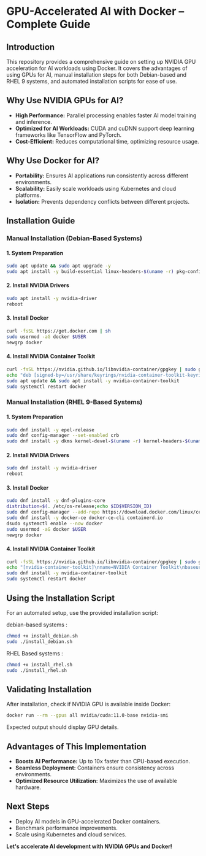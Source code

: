 # **GPU-Accelerated AI with Docker – Complete Guide**

## **Introduction**
This repository provides a comprehensive guide on setting up NVIDIA GPU acceleration for AI workloads using Docker. It covers the advantages of using GPUs for AI, manual installation steps for both Debian-based and RHEL 9 systems, and automated installation scripts for ease of use.

## **Why Use NVIDIA GPUs for AI?**
- **High Performance:** Parallel processing enables faster AI model training and inference.
- **Optimized for AI Workloads:** CUDA and cuDNN support deep learning frameworks like TensorFlow and PyTorch.
- **Cost-Efficient:** Reduces computational time, optimizing resource usage.

## **Why Use Docker for AI?**
- **Portability:** Ensures AI applications run consistently across different environments.
- **Scalability:** Easily scale workloads using Kubernetes and cloud platforms.
- **Isolation:** Prevents dependency conflicts between different projects.

## **Installation Guide**
### **Manual Installation (Debian-Based Systems)**
#### **1. System Preparation**
```bash
sudo apt update && sudo apt upgrade -y
sudo apt install -y build-essential linux-headers-$(uname -r) pkg-config dkms curl gnupg software-properties-common apt-transport-https ca-certificates
```
#### **2. Install NVIDIA Drivers**
```bash
sudo apt install -y nvidia-driver
reboot
```
#### **3. Install Docker**
```bash
curl -fsSL https://get.docker.com | sh
sudo usermod -aG docker $USER
newgrp docker
```
#### **4. Install NVIDIA Container Toolkit**
```bash
curl -fsSL https://nvidia.github.io/libnvidia-container/gpgkey | sudo gpg --dearmor -o /usr/share/keyrings/nvidia-container-toolkit-keyring.gpg
echo "deb [signed-by=/usr/share/keyrings/nvidia-container-toolkit-keyring.gpg] https://nvidia.github.io/libnvidia-container/stable/deb/ $(lsb_release -cs) main" | sudo tee /etc/apt/sources.list.d/nvidia-container-toolkit.list
sudo apt update && sudo apt install -y nvidia-container-toolkit
sudo systemctl restart docker
```

### **Manual Installation (RHEL 9-Based Systems)**
#### **1. System Preparation**
```bash
sudo dnf install -y epel-release
sudo dnf config-manager --set-enabled crb
sudo dnf install -y dkms kernel-devel-$(uname -r) kernel-headers-$(uname -r) gcc make curl
```
#### **2. Install NVIDIA Drivers**
```bash
sudo dnf install -y nvidia-driver
reboot
```
#### **3. Install Docker**
```bash
sudo dnf install -y dnf-plugins-core
distribution=$(. /etc/os-release;echo $ID$VERSION_ID)
sudo dnf config-manager --add-repo https://download.docker.com/linux/centos/docker-ce.repo
sudo dnf install -y docker-ce docker-ce-cli containerd.io
dsudo systemctl enable --now docker
sudo usermod -aG docker $USER
newgrp docker
```
#### **4. Install NVIDIA Container Toolkit**
```bash
curl -fsSL https://nvidia.github.io/libnvidia-container/gpgkey | sudo gpg --dearmor -o /usr/share/keyrings/nvidia-container-toolkit-keyring.gpg
echo "[nvidia-container-toolkit]\nname=NVIDIA Container Toolkit\nbaseurl=https://nvidia.github.io/libnvidia-container/stable/rpm/\$basearch\nenabled=1\ngpgcheck=1\ngpgkey=https://nvidia.github.io/libnvidia-container/gpgkey" | sudo tee /etc/yum.repos.d/nvidia-container-toolkit.repo
sudo dnf install -y nvidia-container-toolkit
sudo systemctl restart docker
```

## **Using the Installation Script**
For an automated setup, use the provided installation script:

debian-based systems :
```bash
chmod +x install_debian.sh
sudo ./install_debian.sh
```

RHEL Based systems :
```bash
chmod +x install_rhel.sh
sudo ./install_rhel.sh
```

## **Validating Installation**
After installation, check if NVIDIA GPU is available inside Docker:
```bash
docker run --rm --gpus all nvidia/cuda:11.0-base nvidia-smi
```
Expected output should display GPU details.

## **Advantages of This Implementation**
- **Boosts AI Performance:** Up to 10x faster than CPU-based execution.
- **Seamless Deployment:** Containers ensure consistency across environments.
- **Optimized Resource Utilization:** Maximizes the use of available hardware.

## **Next Steps**
- Deploy AI models in GPU-accelerated Docker containers.
- Benchmark performance improvements.
- Scale using Kubernetes and cloud services.

**Let's accelerate AI development with NVIDIA GPUs and Docker!**

